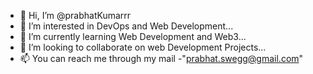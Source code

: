 - 👋 Hi, I’m @prabhatKumarrr
- 👀 I’m interested in DevOps and Web Development...
- 🌱 I’m currently learning Web Development and Web3...
- 💞️ I’m looking to collaborate on web Development Projects...
- 📫 You can reach me through my mail -"prabhat.swegg@gmail.com" 
